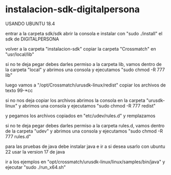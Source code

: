 # instalacion-sdk-digitalpersona
USANDO UBUNTU 18.4
 
entrar a la carpeta sdk/sdk 
abrir la consola e instalar con "sudo ./install" el sdk de DIGITALPERSONA

volver a la carpeta "instalacion-sdk" copiar la carpeta  "Crossmatch" en "usr/local/lib"
	
si no te deja pegar debes darles permiso a la carpeta lib, vamos dentro de la carpeta "local" y abrimos una consola y ejecutamos "sudo chmod -R 777 lib"

luego vamos a "/opt/Crossmatch/urusdk-linux/redist" copiar los archivos de texto 99-*cc
	 
si no  nos deja copiar los archivos abrimos la consola en la carpeta "urusdk-linux" y abrimos una consola y ejecutamos "sudo chmod -R 777 redist"
	
y pegamos los archivos copiados en "etc/udev/rules.d"  y remplazamos

	 
si no te deja pegar debes darles permiso a la carpeta rules.d, vamos dentro de la carpeta "udev" y abrimos una consola y ejecutamos "sudo chmod -R 777 rules.d"

para las pruebas de java debe instalar java e ir a si desea usarlo con ubuntu 22 usar la version 17 de java

ir a los ejemplos en "opt/crossmatch/urusdk-linux/linux/samples/bin/java" y ejecutar "sudo ./run_x64.sh"
